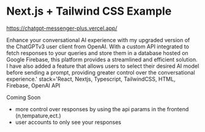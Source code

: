 # Next.js + Tailwind CSS Example

https://chatgpt-messenger-plus.vercel.app/

Enhance your conversational AI experience with my upgraded version of the ChatGPTv3 user client from OpenAI. With a custom API integrated to fetch responses to your queries and store them in a database hosted on Google Firebase, this platform provides a streamlined and efficient solution. I have also added a feature that allows users to select their desired AI model before sending a prompt, providing greater control over the conversational experience.' stack='React, Nextjs, Typescript, TailwindCSS, HTML, Firebase, OpenAI API


Coming Soon
- more control over responses by using the api params in the frontend (n,tempature,ect.)
-  user accounts to only see your responses
